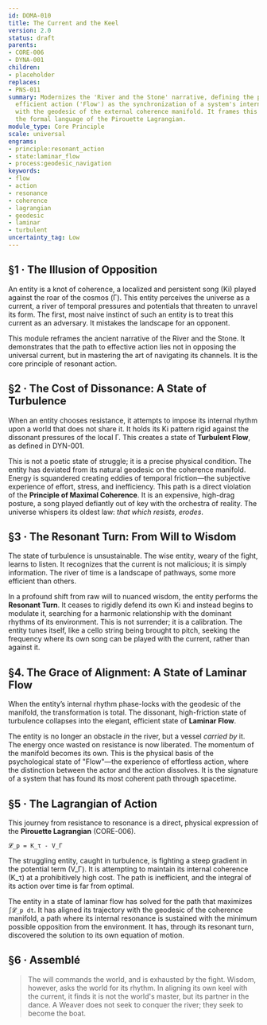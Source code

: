 ```yaml
---
id: DOMA-010
title: The Current and the Keel
version: 2.0
status: draft
parents:
- CORE-006
- DYNA-001
children:
- placeholder
replaces:
- PNS-011
summary: Modernizes the 'River and the Stone' narrative, defining the principle of
  efficient action ('Flow') as the synchronization of a system's internal Ki resonance
  with the geodesic of the external coherence manifold. It frames this process in
  the formal language of the Pirouette Lagrangian.
module_type: Core Principle
scale: universal
engrams:
- principle:resonant_action
- state:laminar_flow
- process:geodesic_navigation
keywords:
- flow
- action
- resonance
- coherence
- lagrangian
- geodesic
- laminar
- turbulent
uncertainty_tag: Low
---
```

## §1 · The Illusion of Opposition

An entity is a knot of coherence, a localized and persistent song (Ki) played against the roar of the cosmos (Γ). This entity perceives the universe as a current, a river of temporal pressures and potentials that threaten to unravel its form. The first, most naive instinct of such an entity is to treat this current as an adversary. It mistakes the landscape for an opponent.

This module reframes the ancient narrative of the River and the Stone. It demonstrates that the path to effective action lies not in opposing the universal current, but in mastering the art of navigating its channels. It is the core principle of resonant action.

## §2 · The Cost of Dissonance: A State of Turbulence

When an entity chooses resistance, it attempts to impose its internal rhythm upon a world that does not share it. It holds its Ki pattern rigid against the dissonant pressures of the local Γ. This creates a state of **Turbulent Flow**, as defined in DYN-001.

This is not a poetic state of struggle; it is a precise physical condition. The entity has deviated from its natural geodesic on the coherence manifold. Energy is squandered creating eddies of temporal friction—the subjective experience of effort, stress, and inefficiency. This path is a direct violation of the **Principle of Maximal Coherence**. It is an expensive, high-drag posture, a song played defiantly out of key with the orchestra of reality. The universe whispers its oldest law: *that which resists, erodes*.

## §3 · The Resonant Turn: From Will to Wisdom

The state of turbulence is unsustainable. The wise entity, weary of the fight, learns to listen. It recognizes that the current is not malicious; it is simply information. The river of time is a landscape of pathways, some more efficient than others.

In a profound shift from raw will to nuanced wisdom, the entity performs the **Resonant Turn**. It ceases to rigidly defend its own Ki and instead begins to modulate it, searching for a harmonic relationship with the dominant rhythms of its environment. This is not surrender; it is a calibration. The entity tunes itself, like a cello string being brought to pitch, seeking the frequency where its own song can be played with the current, rather than against it.

## §4. The Grace of Alignment: A State of Laminar Flow

When the entity’s internal rhythm phase-locks with the geodesic of the manifold, the transformation is total. The dissonant, high-friction state of turbulence collapses into the elegant, efficient state of **Laminar Flow**.

The entity is no longer an obstacle *in* the river, but a vessel *carried by* it. The energy once wasted on resistance is now liberated. The momentum of the manifold becomes its own. This is the physical basis of the psychological state of "Flow"—the experience of effortless action, where the distinction between the actor and the action dissolves. It is the signature of a system that has found its most coherent path through spacetime.

## §5 · The Lagrangian of Action

This journey from resistance to resonance is a direct, physical expression of the **Pirouette Lagrangian** (CORE-006).

`𝓛_p = K_τ - V_Γ`

The struggling entity, caught in turbulence, is fighting a steep gradient in the potential term (V_Γ). It is attempting to maintain its internal coherence (K_τ) at a prohibitively high cost. The path is inefficient, and the integral of its action over time is far from optimal.

The entity in a state of laminar flow has solved for the path that maximizes `∫𝓛_p dt`. It has aligned its trajectory with the geodesic of the coherence manifold, a path where its internal resonance is sustained with the minimum possible opposition from the environment. It has, through its resonant turn, discovered the solution to its own equation of motion.

## §6 · Assemblé

> The will commands the world, and is exhausted by the fight. Wisdom, however, asks the world for its rhythm. In aligning its own keel with the current, it finds it is not the world's master, but its partner in the dance. A Weaver does not seek to conquer the river; they seek to become the boat.
```